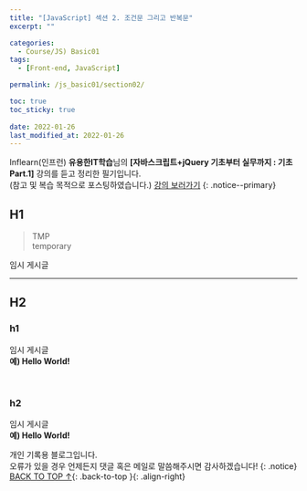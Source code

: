 ```yaml
---
title: "[JavaScript] 섹션 2. 조건문 그리고 반복문"
excerpt: ""

categories:
  - Course/JS) Basic01
tags:
  - [Front-end, JavaScript]

permalink: /js_basic01/section02/

toc: true
toc_sticky: true
 
date: 2022-01-26
last_modified_at: 2022-01-26
---
```


Inflearn(인프런) **유용한IT학습**님의 **[자바스크립트+jQuery 기초부터 실무까지 : 기초 Part.1]** 강의를 듣고 정리한 필기입니다.<br>(참고 및 복습 목적으로 포스팅하였습니다.) [강의 보러가기](https://www.inflearn.com/course/%EC%9E%90%EB%B0%94%EC%8A%A4%ED%81%AC%EB%A6%BD%ED%8A%B8-%EC%A0%9C%EC%9D%B4%EC%BF%BC%EB%A6%AC-%EA%B8%B0%EC%B4%88-1)
{: .notice--primary}

## H1

>TMP<br>
>temporary

임시 게시글

---

## H2

### h1

임시 게시글<br>
**예) Hello World!**

<br>

### h2

임시 게시글<br>
**예) Hello World!**

개인 기록용 블로그입니다.  
오류가 있을 경우 언제든지 댓글 혹은 메일로 말씀해주시면 감사하겠습니다!
{: .notice}
[BACK TO TOP ↑](#){: .back-to-top }{: .align-right}